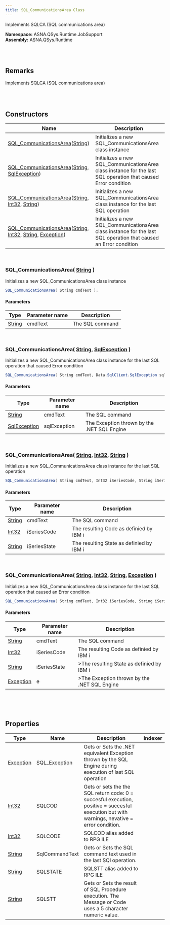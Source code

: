 ```yaml
---
title: SQL_CommunicationsArea Class
---
```


Implements SQLCA (SQL communications area)

**Namespace:** ASNA.QSys.Runtime.JobSupport <br/>
**Assembly:** ASNA.QSys.Runtime

<br>
<br>

## Remarks

Implements SQLCA (SQL communications area)

[//]: # ($$TODO: Complete the Remarks section.)

<br>
<br>

## Constructors

| Name |  Description 
| --- | --- 
| [SQL_CommunicationsArea](#sql_communicationsareastring)([String](https://docs.microsoft.com/en-us/dotnet/api/system.string)) | Initializes a new SQL_CommunicationsArea class instance 
| [SQL_CommunicationsArea](#sql_communicationsareastring-sqlexception)([String](https://docs.microsoft.com/en-us/dotnet/api/system.string), [SqlException](https://docs.microsoft.com/en-us/dotnet/api/system.data.sqlclient.sqlexception)) | Initializes a new SQL_CommunicationsArea class instance for the last SQL operation that caused Error condition 
| [SQL_CommunicationsArea](#sql_communicationsareastring-int32-string)([String](https://docs.microsoft.com/en-us/dotnet/api/system.string), [Int32](https://docs.microsoft.com/en-us/dotnet/api/system.int32), [String](https://docs.microsoft.com/en-us/dotnet/api/system.string)) | Initializes a new SQL_CommunicationsArea class instance for the last SQL operation 
| [SQL_CommunicationsArea](#sql_communicationsareastring-int32-string-exception)([String](https://docs.microsoft.com/en-us/dotnet/api/system.string), [Int32](https://docs.microsoft.com/en-us/dotnet/api/system.int32), [String](https://docs.microsoft.com/en-us/dotnet/api/system.string), [Exception](https://docs.microsoft.com/en-us/dotnet/api/system.exception)) | Initializes a new SQL_CommunicationsArea class instance for the last SQL operation that caused an Error condition 

<br>

### SQL_CommunicationsArea( [String](https://docs.microsoft.com/en-us/dotnet/api/system.string) )

Initializes a new SQL_CommunicationsArea class instance

```cs
SQL_CommunicationsArea( String cmdText );
```

#### Parameters

| Type | Parameter name | Description
| --- | --- | ---
| [String](https://docs.microsoft.com/en-us/dotnet/api/system.string) | cmdText | The SQL command 

<br>

### SQL_CommunicationsArea( [String](https://docs.microsoft.com/en-us/dotnet/api/system.string), [SqlException](https://docs.microsoft.com/en-us/dotnet/api/system.data.sqlclient.sqlexception) )

Initializes a new SQL_CommunicationsArea class instance for the last SQL operation that caused Error condition

```cs
SQL_CommunicationsArea( String cmdText, Data.SqlClient.SqlException sqlException );
```

#### Parameters

| Type | Parameter name | Description
| --- | --- | ---
| [String](https://docs.microsoft.com/en-us/dotnet/api/system.string) | cmdText | The SQL command 
| [SqlException](https://docs.microsoft.com/en-us/dotnet/api/system.data.sqlclient.sqlexception) | sqlException | The Exception thrown by the .NET SQL Engine 

<br>

### SQL_CommunicationsArea( [String](https://docs.microsoft.com/en-us/dotnet/api/system.string), [Int32](https://docs.microsoft.com/en-us/dotnet/api/system.int32), [String](https://docs.microsoft.com/en-us/dotnet/api/system.string) )

Initializes a new SQL_CommunicationsArea class instance for the last SQL operation

```cs
SQL_CommunicationsArea( String cmdText, Int32 iSeriesCode, String iSeriesState );
```

#### Parameters

| Type | Parameter name | Description
| --- | --- | ---
| [String](https://docs.microsoft.com/en-us/dotnet/api/system.string) | cmdText | The SQL command 
| [Int32](https://docs.microsoft.com/en-us/dotnet/api/system.int32) | iSeriesCode | The resulting Code as definied by IBM i 
| [String](https://docs.microsoft.com/en-us/dotnet/api/system.string) | iSeriesState | The resulting State as definied by IBM i 

<br>

### SQL_CommunicationsArea( [String](https://docs.microsoft.com/en-us/dotnet/api/system.string), [Int32](https://docs.microsoft.com/en-us/dotnet/api/system.int32), [String](https://docs.microsoft.com/en-us/dotnet/api/system.string), [Exception](https://docs.microsoft.com/en-us/dotnet/api/system.exception) )

Initializes a new SQL_CommunicationsArea class instance for the last SQL operation that caused an Error condition

```cs
SQL_CommunicationsArea( String cmdText, Int32 iSeriesCode, String iSeriesState, Exception e );
```

#### Parameters

| Type | Parameter name | Description
| --- | --- | ---
| [String](https://docs.microsoft.com/en-us/dotnet/api/system.string) | cmdText | The SQL command 
| [Int32](https://docs.microsoft.com/en-us/dotnet/api/system.int32) | iSeriesCode | The resulting Code as definied by IBM i 
| [String](https://docs.microsoft.com/en-us/dotnet/api/system.string) | iSeriesState | >The resulting State as definied by IBM i 
| [Exception](https://docs.microsoft.com/en-us/dotnet/api/system.exception) | e | >The Exception thrown by the .NET SQL Engine 

<br>


<br>
<br>

## Properties

| Type | Name | Description | Indexer
| --- | --- | --- | --- 
| [Exception](https://docs.microsoft.com/en-us/dotnet/api/system.exception) | SQL_Exception | Gets or Sets the .NET equivalent Exception thrown by the SQL Engine during execution of last SQL operation | 
| [Int32](https://docs.microsoft.com/en-us/dotnet/api/system.int32) | SQLCOD | Gets or sets the the SQL return code: 0 = succesful execution, positive = succesful execution but with warnings, nevative = error condition. | 
| [Int32](https://docs.microsoft.com/en-us/dotnet/api/system.int32) | SQLCODE | SQLCOD alias added to RPG ILE | 
| [String](https://docs.microsoft.com/en-us/dotnet/api/system.string) | SqlCommandText | Gets or Sets the SQL command text used in the last SQl operation. | 
| [String](https://docs.microsoft.com/en-us/dotnet/api/system.string) | SQLSTATE | SQLSTT alias added to RPG ILE | 
| [String](https://docs.microsoft.com/en-us/dotnet/api/system.string) | SQLSTT | Gets or Sets the result of SQL Procedure execution. The Message or Code uses a 5 character numeric value. | 

<br>
<br>

